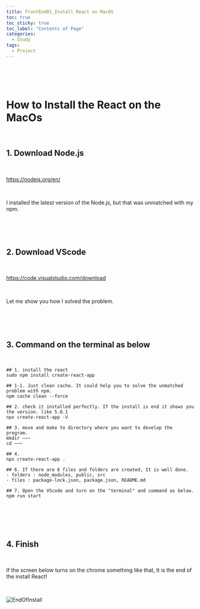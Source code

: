 ```yaml
---
title: FrontEnd01_Install React on MacOS
toc: true
toc_sticky: true
toc_label: "Contents of Page"
categories:
  - Study
tags:
  - Project
---
```


<br><br><br>

# How to Install the React on the MacOs

<br>

## 1. Download Node.js

<br>

<https://nodejs.org/en/>

<br>

I installed the latest version of the Node.js, but that was unmatched with my npm.

<br><br><br>

## 2. Download VScode

<br>

<https://code.visualstudio.com/download>

<br>

Let me show you how I solved the problem.

<br><br><br>

## 3. Command on the terminal as below

<br>

```
## 1. install the react
sudo npm install create-react-app

## 1-1. Just clean cache. It could help you to solve the unmatched problem with npm.
npm cache clean --force

## 2. check it installed perfectly. If the install is end it shows you the version. like 5.0.1
npx create-react-app -V

## 3. move and make to directory where you want to develop the program.
mkdir ~~~
cd ~~~

## 4. 
npx create-react-app .

## 6. If there are 6 files and folders are created, It is well done. 
- folders : node_modules, public, src
- files : package-lock.json, package.json, README.md

## 7. Open the VScode and turn on the "terminal" and command as below.
npm run start


```

<br><br><br>

## 4. Finish

<br>

If the screen below turns on the chrome something like that, It is the end of the install React!

<br>

![EndOfInstall](/assets/imgss/FinishReact.png)




<br><br><br>




